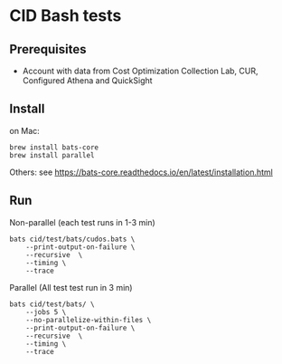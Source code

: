 # CID Bash tests

## Prerequisites
* Account with data from Cost Optimization Collection Lab, CUR, Configured Athena and QuickSight


## Install
on Mac:

	brew install bats-core
	brew install parallel


Others: see https://bats-core.readthedocs.io/en/latest/installation.html

## Run

Non-parallel (each test runs in 1-3 min)

	bats cid/test/bats/cudos.bats \
		--print-output-on-failure \
		--recursive  \
		--timing \
		--trace


Parallel (All test test run in 3 min)

	bats cid/test/bats/ \
		--jobs 5 \
		--no-parallelize-within-files \
		--print-output-on-failure \
		--recursive  \
		--timing \
		--trace
